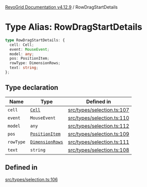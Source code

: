 [RevoGrid Documentation v4.12.9](README.md) / RowDragStartDetails

# Type Alias: RowDragStartDetails

```ts
type RowDragStartDetails: {
  cell: Cell;
  event: MouseEvent;
  model: any;
  pos: PositionItem;
  rowType: DimensionRows;
  text: string;
};
```

## Type declaration

| Name | Type | Defined in |
| ------ | ------ | ------ |
| `cell` | [`Cell`](Interface.Cell.md) | [src/types/selection.ts:107](https://github.com/revolist/revogrid/blob/5b626b1ece93ea60f82047d059b8a2635455feb4/src/types/selection.ts#L107) |
| `event` | `MouseEvent` | [src/types/selection.ts:110](https://github.com/revolist/revogrid/blob/5b626b1ece93ea60f82047d059b8a2635455feb4/src/types/selection.ts#L110) |
| `model` | `any` | [src/types/selection.ts:112](https://github.com/revolist/revogrid/blob/5b626b1ece93ea60f82047d059b8a2635455feb4/src/types/selection.ts#L112) |
| `pos` | [`PositionItem`](Interface.PositionItem.md) | [src/types/selection.ts:109](https://github.com/revolist/revogrid/blob/5b626b1ece93ea60f82047d059b8a2635455feb4/src/types/selection.ts#L109) |
| `rowType` | [`DimensionRows`](TypeAlias.DimensionRows.md) | [src/types/selection.ts:111](https://github.com/revolist/revogrid/blob/5b626b1ece93ea60f82047d059b8a2635455feb4/src/types/selection.ts#L111) |
| `text` | `string` | [src/types/selection.ts:108](https://github.com/revolist/revogrid/blob/5b626b1ece93ea60f82047d059b8a2635455feb4/src/types/selection.ts#L108) |

## Defined in

[src/types/selection.ts:106](https://github.com/revolist/revogrid/blob/5b626b1ece93ea60f82047d059b8a2635455feb4/src/types/selection.ts#L106)
